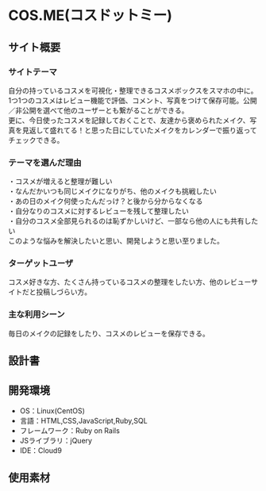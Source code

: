 # COS.ME(コスドットミー)

## サイト概要
### サイトテーマ
自分の持っているコスメを可視化・整理できるコスメボックスをスマホの中に。  
1つ1つのコスメはレビュー機能で評価、コメント、写真をつけて保存可能。公開／非公開を選べて他のユーザーとも繋がることができる。  
更に、今日使ったコスメを記録しておくことで、友達から褒められたメイク、写真を見返して盛れてる！と思った日にしていたメイクをカレンダーで振り返ってチェックできる。

### テーマを選んだ理由
・コスメが増えると整理が難しい  
・なんだかいつも同じメイクになりがち、他のメイクも挑戦したい  
・あの日のメイク何使ったんだっけ？と後から分からなくなる  
・自分なりのコスメに対するレビューを残して整理したい  
・自分のコスメ全部見られるのは恥ずかしいけど、一部なら他の人にも共有したい  
このような悩みを解決したいと思い、開発しようと思い至りました。  

### ターゲットユーザ
コスメ好きな方、たくさん持っているコスメの整理をしたい方、他のレビューサイトだと投稿しづらい方。

### 主な利用シーン
毎日のメイクの記録をしたり、コスメのレビューを保存できる。

## 設計書

## 開発環境
- OS：Linux(CentOS)
- 言語：HTML,CSS,JavaScript,Ruby,SQL
- フレームワーク：Ruby on Rails
- JSライブラリ：jQuery
- IDE：Cloud9

## 使用素材
